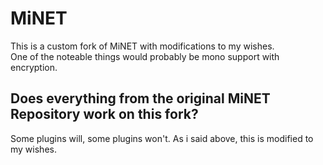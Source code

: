 MiNET
=====
This is a custom fork of MiNET with modifications to my wishes.  
One of the noteable things would probably be mono support with encryption.  

## Does everything from the original MiNET Repository work on this fork?
Some plugins will, some plugins won't. As i said above, this is modified to my wishes.
